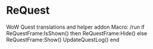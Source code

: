 # ReQuest
WoW Quest translations and helper addon
Macro: /run if ReQuestFrame:IsShown() then ReQuestFrame:Hide() else ReQuestFrame:Show() UpdateQuestLog() end
